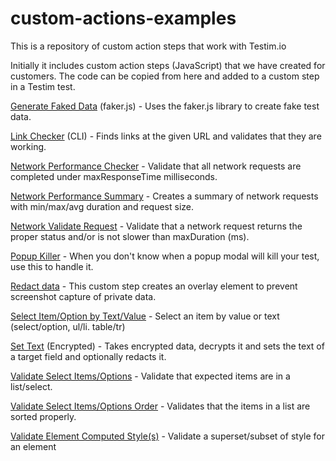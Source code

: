 # custom-actions-examples
This is a repository of custom action steps that work with Testim.io

Initially it includes custom action steps (JavaScript) that we have created for customers. The code can be copied from here and added to a custom step in a Testim test. 

[Generate Faked Data](https://github.com/testimio/custom-actions-examples/blob/main/Generate-Faked-Data) (faker.js) - Uses the faker.js library to create fake test data. 

[Link Checker](https://github.com/testimio/custom-actions-examples/blob/main/link-checker) (CLI) - Finds links at the given URL and validates that they are working. 

[Network Performance Checker](https://github.com/testimio/custom-actions-examples/blob/main/Network-performance-checker) - Validate that all network requests are completed under maxResponseTime milliseconds. 

[Network Performance Summary](https://github.com/testimio/custom-actions-examples/blob/main/network-performance-summary) - Creates a summary of network requests with min/max/avg duration and request size. 

[Network Validate Request](https://github.com/testimio/custom-actions-examples/blob/main/network-validate) - Validate that a network request returns the proper status and/or is not slower than maxDuration (ms).

[Popup Killer](https://github.com/testimio/custom-actions-examples/blob/main/popup-killer) - When you don't know when a popup modal will kill your test, use this to handle it.

[Redact data](https://github.com/testimio/custom-actions-examples/blob/main/Redact-data) - This custom step creates an overlay element to prevent screenshot capture of private data.

[Select Item/Option by Text/Value](https://github.com/testimio/custom-actions-examples/blob/main/select-by-text) - Select an item by value or text (select/option, ul/li. table/tr)

[Set Text](https://github.com/testimio/custom-actions-examples/blob/main/set-text-encrypted) (Encrypted) - Takes encrypted data, decrypts it and sets the text of a target field and optionally redacts it.

[Validate Select Items/Options](https://github.com/testimio/custom-actions-examples/blob/main/validate-select-items) - Validate that expected items are in a list/select.

[Validate Select Items/Options Order](https://github.com/testimio/custom-actions-examples/blob/main/select-order-validate) - Validates that the items in a list are sorted properly.

[Validate Element Computed Style(s)](https://github.com/testimio/custom-actions-examples/blob/main/validate-computed-style) - Validate a superset/subset of style for an element
